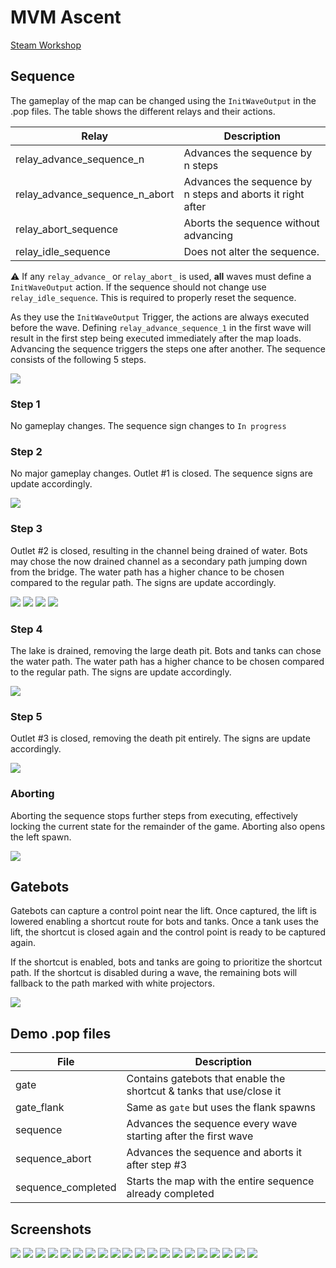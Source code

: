 # MVM Ascent

[Steam Workshop](https://steamcommunity.com/sharedfiles/filedetails/?id=3532548365)

## Sequence

The gameplay of the map can be changed using the `InitWaveOutput` in the .pop files. The table shows the different relays and their actions.

| Relay                          | Description                                                |
| ------------------------------ | ---------------------------------------------------------- |
| relay_advance_sequence_n       | Advances the sequence by n steps                           |
| relay_advance_sequence_n_abort | Advances the sequence by n steps and aborts it right after |
| relay_abort_sequence           | Aborts the sequence without advancing                      |
| relay_idle_sequence            | Does not alter the sequence.                               |

⚠️ If any `relay_advance_` or `relay_abort_` is used, **all** waves must define a `InitWaveOutput` action. If the sequence should not change use `relay_idle_sequence`. This is required to properly reset the sequence.

As they use the `InitWaveOutput` Trigger, the actions are always executed before the wave. Defining `relay_advance_sequence_1` in the first wave will result in the first step being executed immediately after the map loads. Advancing the sequence triggers the steps one after another. The sequence consists of the following 5 steps.

![](./doc/gifs/sequence_progress.gif)

### Step 1

No gameplay changes. The sequence sign changes to `In progress`

### Step 2

No major gameplay changes. Outlet #1 is closed. The sequence signs are update accordingly.

![](./doc/gifs/outlet_1.gif)

### Step 3

Outlet #2 is closed, resulting in the channel being drained of water. Bots may chose the now drained channel as a secondary path jumping down from the bridge. The water path has a higher chance to be chosen compared to the regular path. The signs are update accordingly.

![](./doc/gifs/outlet_2.gif)
![](./doc/gifs/water_1.gif)
![](./doc/gifs/water_2.gif)
![](./doc/gifs/water_3.gif)

### Step 4

The lake is drained, removing the large death pit. Bots and tanks can chose the water path. The water path has a higher chance to be chosen compared to the regular path. The signs are update accordingly.

![](./doc/gifs/lake.gif)

### Step 5

Outlet #3 is closed, removing the death pit entirely. The signs are update accordingly.

![](./doc/gifs/outlet_3.gif)

### Aborting

Aborting the sequence stops further steps from executing, effectively locking the current state for the remainder of the game. Aborting also opens the left spawn.

![](./doc/gifs/abort_spawn.gif)

## Gatebots

Gatebots can capture a control point near the lift. Once captured, the lift is lowered enabling a shortcut route for bots and tanks. Once a tank uses the lift, the shortcut is closed again and the control point is ready to be captured again.

If the shortcut is enabled, bots and tanks are going to prioritize the shortcut path. If the shortcut is disabled during a wave, the remaining bots will fallback to the path marked with white projectors.

![](./doc/gifs/shortcut.gif)

## Demo .pop files

| File               | Description                                                          |
| ------------------ | -------------------------------------------------------------------- |
| gate               | Contains gatebots that enable the shortcut & tanks that use/close it |
| gate_flank         | Same as `gate` but uses the flank spawns                             |
| sequence           | Advances the sequence every wave starting after the first wave       |
| sequence_abort     | Advances the sequence and aborts it after step #3                    |
| sequence_completed | Starts the map with the entire sequence already completed            |

## Screenshots

![](./doc/screenshots/mvm_ascent_position_00.jpg)
![](./doc/screenshots/mvm_ascent_position_01.jpg)
![](./doc/screenshots/mvm_ascent_position_02.jpg)
![](./doc/screenshots/mvm_ascent_position_03.jpg)
![](./doc/screenshots/mvm_ascent_position_04.jpg)
![](./doc/screenshots/mvm_ascent_position_05.jpg)
![](./doc/screenshots/mvm_ascent_position_06.jpg)
![](./doc/screenshots/mvm_ascent_position_07.jpg)
![](./doc/screenshots/mvm_ascent_position_08.jpg)
![](./doc/screenshots/mvm_ascent_position_09.jpg)
![](./doc/screenshots/mvm_ascent_position_10.jpg)
![](./doc/screenshots/mvm_ascent_position_11.jpg)
![](./doc/screenshots/mvm_ascent_position_12.jpg)
![](./doc/screenshots/mvm_ascent_position_13.jpg)
![](./doc/screenshots/mvm_ascent_position_14.jpg)
![](./doc/screenshots/mvm_ascent_position_15.jpg)
![](./doc/screenshots/mvm_ascent_position_16.jpg)
![](./doc/screenshots/mvm_ascent_position_17.jpg)
![](./doc/screenshots/mvm_ascent_position_18.jpg)
![](./doc/screenshots/mvm_ascent_position_19.jpg)
